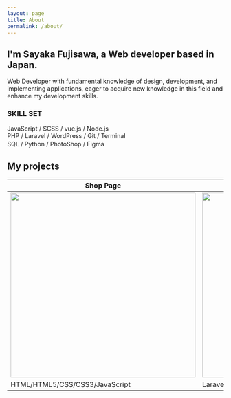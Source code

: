 ```yaml
---
layout: page
title: About
permalink: /about/
---
```


## I'm Sayaka Fujisawa, a Web developer based in Japan.

Web Developer with fundamental knowledge of design, development, and implementing applications, eager to acquire new knowledge in this field and enhance my development skills.

### SKILL SET

JavaScript / SCSS / vue.js / Node.js   
PHP / Laravel / WordPress / Git / Terminal   
SQL / Python / PhotoShop / Figma　　   


## My projects

|  Shop Page  |  task app  |
| ---- | ---- |
|  <img src="../image/portfolio1.jpg" width="430px">   |  <img src="../image/portfolio2.png" width="430px">   |
|  HTML/HTML5/CSS/CSS3/JavaScript  |  Laravel/PHP  |   

